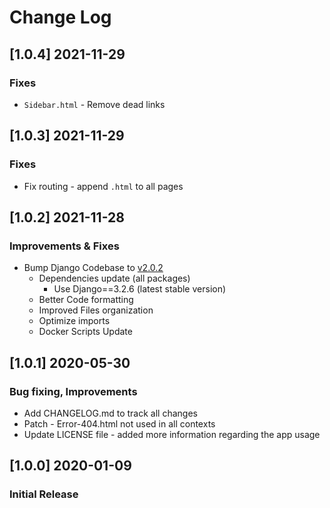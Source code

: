 # Change Log

## [1.0.4] 2021-11-29
### Fixes

- `Sidebar.html` - Remove dead links

## [1.0.3] 2021-11-29
### Fixes

- Fix routing - append `.html` to all pages

## [1.0.2] 2021-11-28
### Improvements & Fixes

- Bump Django Codebase to [v2.0.2](https://github.com/app-generator/boilerplate-code-django-dashboard/releases)
  - Dependencies update (all packages)
    - Use Django==3.2.6 (latest stable version)
  - Better Code formatting
  - Improved Files organization
  - Optimize imports
  - Docker Scripts Update 

## [1.0.1] 2020-05-30
### Bug fixing, Improvements
- Add CHANGELOG.md to track all changes
- Patch - Error-404.html not used in all contexts
- Update LICENSE file - added more information regarding the app usage

## [1.0.0] 2020-01-09
### Initial Release
